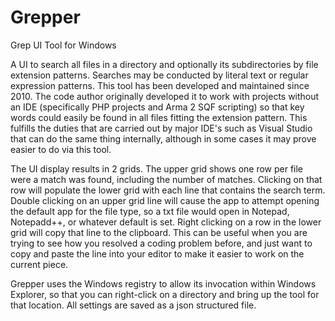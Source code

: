 # Grepper
Grep UI Tool for Windows

A UI to search all files in a directory and optionally its subdirectories by file extension patterns. Searches may be conducted by
literal text or regular expression patterns. This tool has been developed and maintained since 2010. The code author originally developed
it to work with projects without an IDE (specifically PHP projects and Arma 2 SQF scripting) so that key words could easily be found
in all files fitting the extension pattern. This fulfills the duties that are carried out by major IDE's such as Visual Studio that
can do the same thing internally, although in some cases it may prove easier to do via this tool.

The UI display results in 2 grids. The upper grid shows one row per file were a match was found, including the number of matches.
Clicking on that row will populate the lower grid with each line that contains the search term. Double clicking on an upper grid
line will cause the app to attempt opening the default app for the file type, so a txt file would open in Notepad, Notepadd++, or whatever
default is set. Right clicking on a row in the lower grid will copy that line to the clipboard. This can be useful when you are
trying to see how you resolved a coding problem before, and just want to copy and paste the line into your editor to make it easier
to work on the current piece.

Grepper uses the Windows registry to allow its invocation within Windows Explorer, so that you can right-click on a directory and bring
up the tool for that location. All settings are saved as a json structured file.
